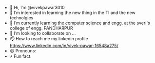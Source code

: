 - 👋 Hi, I’m @vivekpawar3010
- 👀 I’m interested in learning the new thing in the TI and the new technolgies
- 🌱 I’m currently learning the computer science and engg. at the sveri's college of engg. PANDHARPUR
- 💞️ I’m looking to collaborate on ...
- 📫 How to reach me my linkedin profile https://www.linkedin.com/in/vivek-pawar-16548a275/
- 😄 Pronouns: 
- ⚡ Fun fact: 

<!---
vivekpawar3010/vivekpawar3010 is a ✨ special ✨ repository because its `README.md` (this file) appears on your GitHub profile.
You can click the Preview link to take a look at your changes.
--->

